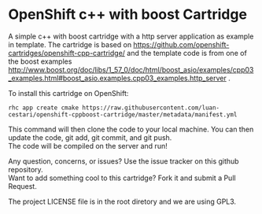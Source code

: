 # OpenShift c++ with boost Cartridge

A simple c++ with boost cartridge with a http server application as example in template. The cartridge is based on https://github.com/openshift-cartridges/openshift-cpp-cartridge/ and the template code is from one of the boost examples http://www.boost.org/doc/libs/1_57_0/doc/html/boost_asio/examples/cpp03_examples.html#boost_asio.examples.cpp03_examples.http_server .

To install this cartridge on OpenShift: 

	rhc app create cmake https://raw.githubusercontent.com/luan-cestari/openshift-cppboost-cartridge/master/metadata/manifest.yml
	
This command will then clone the code to your local machine.  You can then update the code, git add, git commit, and git push.  
The code will be compiled on the server and run!

Any question, concerns, or issues? Use the issue tracker on this github repository.  
Want to add something cool to this cartridge?  Fork it and submit a Pull Request.

The project LICENSE file is in the root diretory and we are using GPL3.
